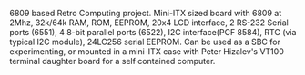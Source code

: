 6809 based Retro Computing project.  Mini-ITX sized board with 6809 at 2Mhz, 32k/64k RAM, ROM, EEPROM,
20x4 LCD interface, 2 RS-232 Serial ports (6551), 4 8-bit parallel ports (6522), I2C interface(PCF 8584), 
RTC (via typical I2C module), 24LC256 serial EEPROM.
Can be used as a SBC for experimenting, or mounted in a mini-ITX case with Peter Hizalev's VT100 terminal
daughter board for a self contained computer.

